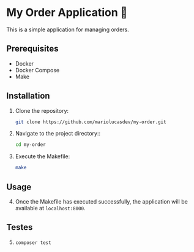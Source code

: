 # My Order Application 🛒

This is a simple application for managing orders.

## Prerequisites

- Docker
- Docker Compose
- Make

## Installation

1. Clone the repository:

   ```bash
   git clone https://github.com/mariolucasdev/my-order.git
   ```

2. Navigate to the project directory::

   ```bash
   cd my-order
   ```

3. Execute the Makefile:

   ```bash
   make
   ```

## Usage

4. Once the Makefile has executed successfully, the application will be available at `localhost:8000`.

## Testes

5.  ```bash
    composer test
    ```

